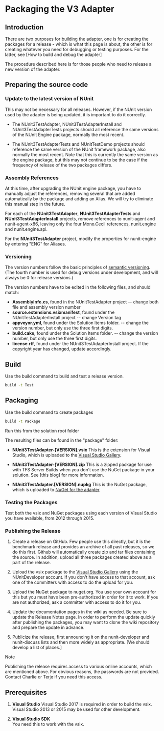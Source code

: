 # Packaging the V3 Adapter

## Introduction

There are two purposes for building the adapter, one is for creating the packages for a  release - which is what this page is about, the other is for creating whatever you need for debugging or testing purposes.  For the latter, see [How to build and debug the adapter]

The procedure described here is for those people who need to release a new version of the adapter.

## Preparing the source code

### Update to the latest version of NUnit

This may not be necessary for all releases. However, if the NUnit version used by the adapter is being updated, it is important to do it correctly.

* The NUnit3TestAdapter, NUnit3TestAdapterInstall and NUnit3TestAdapterTests projects should all reference the same versions of the NUnit Engine package, normally the most recent.

* The NUnit3TestAdapterTests and NUnitTestDemo projects should reference the same version of the NUnit framework package, also normally the most recent. Note that this is currently the same version as the engine package, but this may not continue to be the case if the frequency of release of the two packages differs.

### Assembly References

At this time, after upgrading the NUnit engine package, you have to manually adjust the references, removing several that are added automatically by the package and adding an Alias. We will try to eliminate this manual step in the future.

For each of the **NUnit3TestAdapter**, **NUnit3TestAdapterTests** and **NUnit3TestAdapterInstall** projects, remove references to nunit-agent and nunit-agent-x86, leaving only the four Mono.Cecil references, nunit.engine and nunit.engine.api.

For the **NUnit3TestAdapter** project, modify the properties for nunit-engine by entering "ENG" for Aliases.

### Versioning

The version numbers follow the basic principles of [semantic versioning].
(The fourth number is used for debug versions under development, and will always be 0 for release versions.)

The version numbers have to be edited in the following files, and should match:

* **AssemblyInfo.cs**,  found in the NUnitTestAdapter project
   -- change both file and assembly version number
* **source.extensions.vsixmanifest**, found under the NUnitTestAdapterInstall project
   -- change Version tag
* **appveyor.yml**, found under the Solution Items folder. -- change the version number, but only use the three first digits.
* **build.cake**, found under the Solution Items folder. -- change the version number, but only use the three first digits.
* **license.rtf**, found under the NUnit3TestAdapterInstall project.  If the copyright year has changed, update accordingly.

## Build

Use the build command to build and test a release version.

   ```cmd
   build -t Test
   ```

## Packaging

Use the build command to create packages

```cmd
build -t Package
```

Run this from the solution root folder

The resulting files can be found in the "package" folder:

* **NUnit3TestAdapter-[VERSION].vsix**  This is the extension for Visual Studio, which is uploaded to the [Visual Studio Gallery].

* **NUnit3TestAdapter-[VERSION].zip**  This is a zipped package for use with TFS Server Builds when you don't use the NuGet package in your solution. See  [this blog] for more information.

* **NUnit3TestAdapter.[VERSION].nupkg** This is the NuGet package, which is uploaded to [NuGet for the adapter]

### Testing the Packages

Test both the vsix and NuGet packages using each version of Visual Studio you have available, from 2012 through 2015.

### Publishing the Release

1. Create a release on GitHub. Few people use this directly, but it is the benchmark release and provides an archive of all past releases, so we do this first. Github will automatically create zip and tar files containing the source. In addition, upload all three packages created above as a part of the release.

2. Upload the vsix package to the [Visual Studio Gallery] using the NUnitDeveloper account. If you don't have access to that account, ask one of the committers with access to do the upload for you.

3. Upload the NuGet package to nuget.org. You use your own account for this but you must have been pre-authorized in order for it to work. If you are not authorized, ask a committer with access to do it for you.

4. Update the documentation pages in the wiki as needed. Be sure to update the Release Notes page. In order to perform the update quickly after publishing the packages, you may want to clone the wiki repository and prepare the update in advance.

5. Publicize the release, first announcing it on the nunit-developer and nunit-discuss lists and then more widely as appropriate. [We should develop a list of places.]

> [!NOTE]
> Publishing the release requires access to various online accounts, which are mentioned above. For obvious reasons, the passwords are not provided. Contact Charlie or Terje if you need this access.

## Prerequisites

1. **Visual Studio**
   Visual Studio 2017 is required in order to build the vsix. Visual Studio 2013 or 2015 may be used for other development.

2. **Visual Studio SDK**  
   You need this to work with the vsix.

[semantic versioning]:https://semver.org/
[Visual Studio Gallery]:https://visualstudiogallery.msdn.microsoft.com/0da0f6bd-9bb6-4ae3-87a8-537788622f2d
[NuGet for the adapter]:https://www.nuget.org/packages/NUnitTestAdapter/
[NuGet for the adapter with framework]:http://www.nuget.org/packages/NUnitTestAdapter.WithFramework/
[nunit.org repository]:http://github.com/nunit/nunit.org

